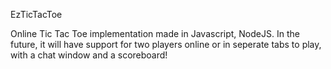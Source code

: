 EzTicTacToe

Online Tic Tac Toe implementation made in Javascript, NodeJS. In the future, it will have support for two players online or in seperate tabs to play, with a chat window and a scoreboard!
